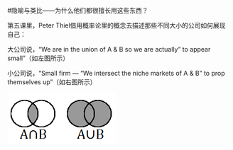 #隐喻与类比——为什么他们都很擅长用这些东西？

第五课里，Peter Thiel借用概率论里的概念去描述那些不同大小的公司如何展现自己：

大公司说，“We are in the union of A & B so we are actually” to appear small”（如左图所示）

小公司说，“Small firm — “We intersect the niche markets of A & B” to prop themselves up”（如右图所示）

![](rsc/AvsB.png)